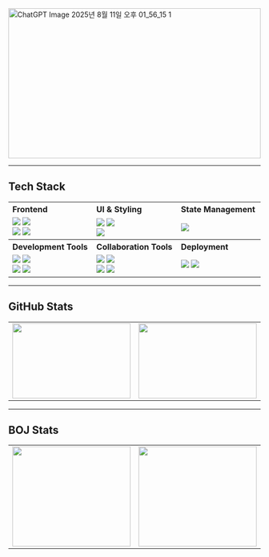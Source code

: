 <img width="100%" height="300" alt="ChatGPT Image 2025년 8월 11일 오후 01_56_15 1" src="https://github.com/user-attachments/assets/41b59920-6342-4a4e-8c26-c54a05512263" />

--- 
<h2>Tech Stack</h2>

<table width="100%">
  <tr>
    <th align="left" valign="middle" width="400">Frontend</th>
    <th align="left" valign="middle" width="400">UI & Styling</th>
    <th align="left" valign="middle" width="400">State Management</th>
  </tr>
  <tr>
    <td valign="middle">
      <img src="https://img.shields.io/badge/React-61DAFB?style=for-the-badge&logo=react&logoColor=black">
      <img src="https://img.shields.io/badge/Next.js-000000?style=for-the-badge&logo=nextdotjs&logoColor=white"><br>
      <img src="https://img.shields.io/badge/TypeScript-3178C6?style=for-the-badge&logo=typescript&logoColor=white">
      <img src="https://img.shields.io/badge/JavaScript-F7DF1E?style=for-the-badge&logo=javascript&logoColor=black">
    </td>
    <td valign="middle">
      <img src="https://img.shields.io/badge/Tailwind_CSS-06B6D4?style=for-the-badge&logo=tailwindcss&logoColor=white">
      <img src="https://img.shields.io/badge/HTML5-E34F26?style=for-the-badge&logo=html5&logoColor=white"><br>
      <img src="https://img.shields.io/badge/CSS3-1572B6?style=for-the-badge&logo=css3&logoColor=white">
    </td>
    <td valign="middle">
      <img src="https://img.shields.io/badge/Zustand-764ABC?style=for-the-badge&logo=redux&logoColor=white">
    </td>
  </tr>
  <tr>
    <th align="left" valign="middle" width="400">Development Tools</th>
    <th align="left" valign="middle" width="400">Collaboration Tools</th>
    <th align="left" valign="middle" width="400">Deployment</th>
  </tr>
  <tr>
    <td valign="middle">
      <img src="https://img.shields.io/badge/VSCode-007ACC?style=for-the-badge&logo=visualstudiocode&logoColor=white">
      <img src="https://img.shields.io/badge/Git-F05032?style=for-the-badge&logo=git&logoColor=white"><br>
      <img src="https://img.shields.io/badge/ESLint-4B32C3?style=for-the-badge&logo=eslint&logoColor=white">
      <img src="https://img.shields.io/badge/Prettier-F7B93E?style=for-the-badge&logo=prettier&logoColor=black">
    </td>
    <td valign="middle">
      <img src="https://img.shields.io/badge/GitHub-181717?style=for-the-badge&logo=github&logoColor=white">
      <img src="https://img.shields.io/badge/Notion-000000?style=for-the-badge&logo=notion&logoColor=white"><br>
      <img src="https://img.shields.io/badge/Slack-4A154B?style=for-the-badge&logo=slack&logoColor=white">
      <img src="https://img.shields.io/badge/Figma-F24E1E?style=for-the-badge&logo=figma&logoColor=white">
    </td>
    <td valign="middle">
      <img src="https://img.shields.io/badge/Vercel-000000?style=for-the-badge&logo=vercel&logoColor=white">
      <img src="https://img.shields.io/badge/Netlify-00C7B7?style=for-the-badge&logo=netlify&logoColor=white">
    </td>
  </tr>
</table>

--- 

## GitHub Stats

<table width="100%">
  <tr>
    <td width="600">
      <a href="https://github.com/YouVin/github-readme-stats">
        <img align="center" src="https://github-readme-stats.vercel.app/api?username=YouVin&show_icons=true&theme=radical" width="100%" height="150px"/>
      </a>
    </td>
    <td width="600">
      <a href="https://github.com/YouVin/github-readme-stats">
        <img align="center" src="https://github-readme-stats.vercel.app/api/top-langs/?username=YouVin&layout=compact&theme=radical" width="100%" height="150px"/>
      </a>
    </td>
  </tr>
</table>

--- 

##  BOJ Stats

<table width="100%">
  <tr>
    <td width="600">
      <a href="https://solved.ac/dbqlsrbqls12">
        <img src="http://mazassumnida.wtf/api/v2/generate_badge?boj=dbqlsrbqls12" width="100%" height="200px"/>
      </a>
    </td>
    <td width="600">
      <a href="https://solved.ac/dbqlsrbqls12">
        <img src="http://mazandi.herokuapp.com/api?handle=dbqlsrbqls12&theme=dark" width="100%" height="200px"/>
      </a>
    </td>
  </tr>
</table>

